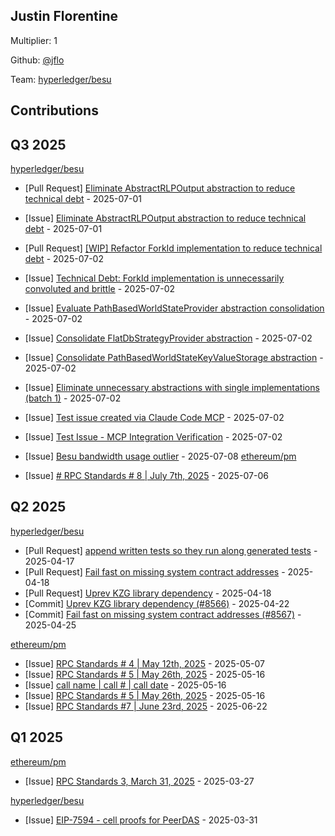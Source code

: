 
## Justin Florentine
Multiplier: 1

Github: [@jflo](https://github.com/jflo)

Team: [hyperledger/besu](https://github.com/hyperledger/besu/pulls?q=author%3Ajflo)

## Contributions

## Q3 2025


[hyperledger/besu](https://github.com/hyperledger/besu)
* [Pull Request] [Eliminate AbstractRLPOutput abstraction to reduce technical debt](https://github.com/hyperledger/besu/pull/8890) - 2025-07-01
* [Issue] [Eliminate AbstractRLPOutput abstraction to reduce technical debt](https://github.com/hyperledger/besu/issues/8889) - 2025-07-01
* [Pull Request] [[WIP] Refactor ForkId implementation to reduce technical debt](https://github.com/hyperledger/besu/pull/8904) - 2025-07-02
* [Issue] [Technical Debt: ForkId implementation is unnecessarily convoluted and brittle](https://github.com/hyperledger/besu/issues/8903) - 2025-07-02
* [Issue] [Evaluate PathBasedWorldStateProvider abstraction consolidation](https://github.com/hyperledger/besu/issues/8902) - 2025-07-02
* [Issue] [Consolidate FlatDbStrategyProvider abstraction](https://github.com/hyperledger/besu/issues/8901) - 2025-07-02
* [Issue] [Consolidate PathBasedWorldStateKeyValueStorage abstraction](https://github.com/hyperledger/besu/issues/8900) - 2025-07-02
* [Issue] [Eliminate unnecessary abstractions with single implementations (batch 1)](https://github.com/hyperledger/besu/issues/8899) - 2025-07-02
* [Issue] [Test issue created via Claude Code MCP](https://github.com/hyperledger/besu/issues/8897) - 2025-07-02
* [Issue] [Test Issue - MCP Integration Verification](https://github.com/hyperledger/besu/issues/8896) - 2025-07-02

* [Issue] [Besu bandwidth usage outlier](https://github.com/hyperledger/besu/issues/8932) - 2025-07-08
[ethereum/pm](https://github.com/ethereum/pm)
* [Issue] [# RPC Standards # 8 | July 7th, 2025](https://github.com/ethereum/pm/issues/1605) - 2025-07-06
## Q2 2025


[hyperledger/besu](https://github.com/hyperledger/besu)
* [Pull Request] [append written tests so they run along generated tests](https://github.com/hyperledger/besu/pull/8564) - 2025-04-17
* [Pull Request] [Fail fast on missing system contract addresses](https://github.com/hyperledger/besu/pull/8567) - 2025-04-18
* [Pull Request] [Uprev KZG library dependency](https://github.com/hyperledger/besu/pull/8566) - 2025-04-18
* [Commit] [Uprev KZG library dependency (#8566)](https://github.com/hyperledger/besu/commit/248398d65925f595dd9a79a37059c1eb05d38392) - 2025-04-22
* [Commit] [Fail fast on missing system contract addresses (#8567)](https://github.com/hyperledger/besu/commit/f89f214ae524f0ece9b2615cd300d4c52572f375) - 2025-04-25

[ethereum/pm](https://github.com/ethereum/pm)
* [Issue] [RPC Standards # 4 | May 12th, 2025](https://github.com/ethereum/pm/issues/1529) - 2025-05-07
* [Issue] [RPC Standards # 5 | May 26th, 2025](https://github.com/ethereum/pm/issues/1546) - 2025-05-16
* [Issue] [call name | call # | call date](https://github.com/ethereum/pm/issues/1545) - 2025-05-16
* [Issue] [RPC Standards # 5 | May 26th, 2025](https://github.com/ethereum/pm/issues/1544) - 2025-05-16
* [Issue] [RPC Standards #7 | June 23rd, 2025](https://github.com/ethereum/pm/issues/1585) - 2025-06-22
## Q1 2025

[ethereum/pm](https://github.com/ethereum/pm)
* [Issue] [RPC Standards 3, March 31, 2025](https://github.com/ethereum/pm/issues/1413) - 2025-03-27

[hyperledger/besu](https://github.com/hyperledger/besu)
* [Issue] [EIP-7594 - cell proofs for PeerDAS](https://github.com/hyperledger/besu/issues/8497) - 2025-03-31
